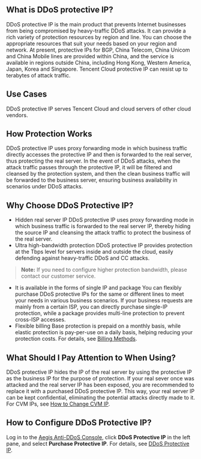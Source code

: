 ﻿## What is DDoS protective IP?
DDoS protective IP is the main product that prevents Internet businesses from being compromised by heavy-traffic DDoS attacks. It can provide a rich variety of protection resources by region and line. You can choose the appropriate resources that suit your needs based on your region and network. At present, protective IPs for BGP, China Telecom, China Unicom and China Mobile lines are provided within China, and the service is available in regions outside China, including Hong Kong, Western America, Japan, Korea and Singapore. Tencent Cloud protective IP can resist up to terabytes of attack traffic.

## Use Cases
DDoS protective IP serves Tencent Cloud and cloud servers of other cloud vendors.

## How Protection Works
DDoS protective IP uses proxy forwarding mode in which business traffic directly accesses the protective IP and then is forwarded to the real server, thus protecting the real server. In the event of DDoS attacks, when the attack traffic passes through the protective IP, it will be filtered and cleansed by the protection system, and then the clean business traffic will be forwarded to the business server, ensuring business availability in scenarios under DDoS attacks.

## Why Choose DDoS Protective IP?
- Hidden real server IP
DDoS protective IP uses proxy forwarding mode in which business traffic is forwarded to the real server IP, thereby hiding the source IP and cleansing the attack traffic to protect the business of the real server.
- Ultra high-bandwidth protection
DDoS protective IP provides protection at the Tbps level for servers inside and outside the cloud, easily defending against heavy-traffic DDoS and CC attacks.
>**Note:**
>If you need to configure higher protection bandwidth, please contact our customer service.
- It is available in the forms of single IP and package
You can flexibly purchase DDoS protective IPs for the same or different lines to meet your needs in various business scenarios. If your business requests are mainly from a certain ISP, you can directly purchase single-IP protection, while a package provides multi-line protection to prevent cross-ISP accesses.
- Flexible billing
Base protection is prepaid on a monthly basis, while elastic protection is pay-per-use on a daily basis, helping reducing your protection costs. For details, see [Billing Methods](https://cloud.tencent.com/document/product/685/15263).

## What Should I Pay Attention to When Using?
DDoS protective IP hides the IP of the real server by using the protective IP as the business IP for the purpose of protection. If your real sever once was attacked and the real server IP has been exposed, you are recommended to replace it with a purchased DDoS protective IP. This way, your real server IP can be kept confidential, eliminating the potential attacks directly made to it. For CVM IPs, see [How to Change CVM IP](https://cloud.tencent.com/document/product/685/18802).

## How to Configure DDoS Protective IP?
Log in to the [Aegis Anti-DDoS Console](https://cloud.tencent.com/login?s_url=https%3A%2F%2Fconsole.cloud.tencent.com%2Fgamesec), click **DDoS Protective IP** in the left pane, and select **Purchase Protective IP**. For details, see [DDoS Protective IP](https://cloud.tencent.com/document/product/685/15264).
